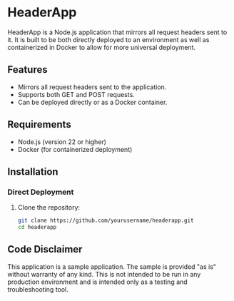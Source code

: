 # HeaderApp

HeaderApp is a Node.js application that mirrors all request headers sent to it. It is built to be both directly deployed to an environment as well as containerized in Docker to allow for more universal deployment.

## Features

- Mirrors all request headers sent to the application.
- Supports both GET and POST requests.
- Can be deployed directly or as a Docker container.

## Requirements

- Node.js (version 22 or higher)
- Docker (for containerized deployment)

## Installation

### Direct Deployment

1. Clone the repository:

   ```sh
   git clone https://github.com/yourusername/headerapp.git
   cd headerapp

## Code Disclaimer

This application is a sample application. The sample is provided "as is" without warranty of any kind. This is not intended to be run in any production environment and is intended only as a testing and troubleshooting tool.
